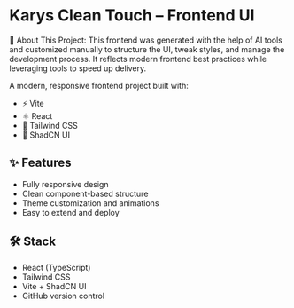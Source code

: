 # Karys Clean Touch – Frontend UI

🚀 About This Project:
This frontend was generated with the help of AI tools and customized manually to structure the UI, tweak styles, and manage the development process. It reflects modern frontend best practices while leveraging tools to speed up delivery.

A modern, responsive frontend project built with:
- ⚡ Vite
- ⚛️ React
- 🎨 Tailwind CSS
- 💎 ShadCN UI

## ✨ Features
- Fully responsive design
- Clean component-based structure
- Theme customization and animations
- Easy to extend and deploy

## 🛠 Stack
- React (TypeScript)
- Tailwind CSS
- Vite + ShadCN UI
- GitHub version control
